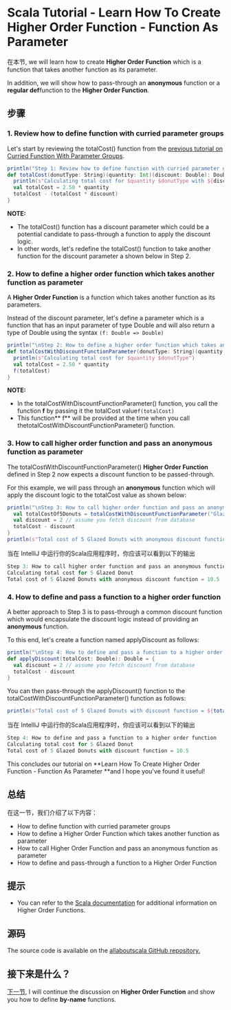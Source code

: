 # Scala Tutorial - Learn How To Create Higher Order Function - Function As Parameter



在本节, we will learn how to create **Higher Order Function** which is a function that takes another function as its parameter.

In addition, we will show how to pass-through an **anonymous** function or a **regular def**function to the **Higher Order Function**.



## 步骤

### 1. Review how to define function with curried parameter groups

Let's start by reviewing the totalCost() function from the [previous tutorial on Curried Function With Parameter Groups](http://allaboutscala.com/tutorials/chapter-3-beginner-tutorial-using-functions-scala/scala-tutorial-create-function-currying-parameter-groups/).

```scala
println("Step 1: Review how to define function with curried parameter groups")
def totalCost(donutType: String)(quantity: Int)(discount: Double): Double = {
  println(s"Calculating total cost for $quantity $donutType with ${discount * 100}% discount")
  val totalCost = 2.50 * quantity
  totalCost - (totalCost * discount)
}

```

**NOTE:**

- The totalCost() function has a discount parameter which could be a potential candidate to pass-through a function to apply the discount logic.
- In other words, let's redefine the totalCost() function to take another function for the discount parameter a shown below in Step 2.

### 2. How to define a higher order function which takes another function as parameter

A **Higher Order Function** is a function which takes another function as its parameters.

 

Instead of the discount parameter, let's define a parameter which is a function that has an input parameter of type Double and will also return a type of Double using the syntax `(f: Double => Double)`

```scala
println("\nStep 2: How to define a higher order function which takes another function as parameter")
def totalCostWithDiscountFunctionParameter(donutType: String)(quantity: Int)(f: Double => Double): Double = {
  println(s"Calculating total cost for $quantity $donutType")
  val totalCost = 2.50 * quantity
  f(totalCost)
}

```

**NOTE:**

- In the totalCostWithDiscountFunctionParameter() function, you call the function **f** by passing it the totalCost value`f(totalCost)`
- This function** f** will be provided at the time when you call thetotalCostWithDiscountFunctionParameter() function.

### 3. How to call higher order function and pass an anonymous function as parameter

The totalCostWithDiscountFunctionParameter() **Higher Order Function** defined in Step 2 now expects a discount function to be passed-through.

 

For this example, we will pass through an **anonymous** function which will apply the discount logic to the totalCost value as shown below:

```scala
println("\nStep 3: How to call higher order function and pass an anonymous function as parameter")
  val totalCostOf5Donuts = totalCostWithDiscountFunctionParameter("Glazed Donut")(5){totalCost =>
  val discount = 2 // assume you fetch discount from database
  totalCost - discount
}
println(s"Total cost of 5 Glazed Donuts with anonymous discount function = $totalCostOf5Donuts")

```

当在 IntelliJ 中运行你的Scala应用程序时，你应该可以看到以下的输出

```scala
Step 3: How to call higher order function and pass an anonymous function as parameter
Calculating total cost for 5 Glazed Donut
Total cost of 5 Glazed Donuts with anonymous discount function = 10.5

```

 

### 4. How to define and pass a function to a higher order function

A better approach to Step 3 is to pass-through a common discount function which would encapsulate the discount logic instead of providing an **anonymous** function.

 

To this end, let's create a function named applyDiscount as follows:

```scala
println("\nStep 4: How to define and pass a function to a higher order function")
def applyDiscount(totalCost: Double): Double = {
  val discount = 2 // assume you fetch discount from database
  totalCost - discount
}

```

You can then pass-through the applyDiscount() function to the totalCostWithDiscountFunctionParameter() function as follows:

```scala
println(s"Total cost of 5 Glazed Donuts with discount function = ${totalCostWithDiscountFunctionParameter("Glazed Donut")(5)(applyDiscount(_))}")

```

当在 IntelliJ 中运行你的Scala应用程序时，你应该可以看到以下的输出

```scala
Step 4: How to define and pass a function to a higher order function
Calculating total cost for 5 Glazed Donut
Total cost of 5 Glazed Donuts with discount function = 10.5

```

This concludes our tutorial on **Learn How To Create Higher Order Function - Function As Parameter **and I hope you've found it useful!

## 总结

在这一节，我们介绍了以下内容：

- How to define function with curried parameter groups
- How to define a Higher Order Function which takes another function as parameter
- How to call Higher Order Function and pass an anonymous function as parameter
- How to define and pass-through a function to a Higher Order Function

## 提示

- You can refer to the [Scala documentation](http://docs.scala-lang.org/tutorials/tour/higher-order-functions.html) for additional information on Higher Order Functions.

## 源码

The source code is available on the [allaboutscala GitHub repository.](https://github.com/nadimbahadoor/allaboutscala)

## 接下来是什么？

[下一节](http://allaboutscala.com/tutorials/chapter-3-beginner-tutorial-using-functions-scala/scala-tutorial-learn-create-call-name-function/), I will continue the discussion on **Higher Order Function** and show you how to define **by-name** functions.
